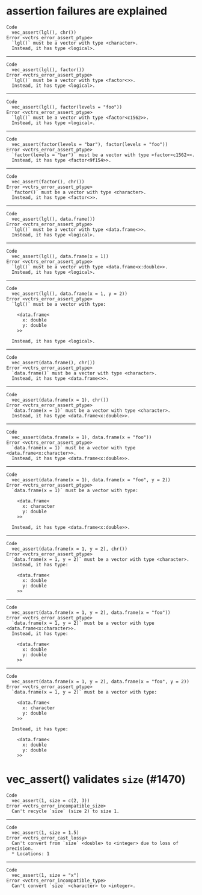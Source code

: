 # assertion failures are explained

    Code
      vec_assert(lgl(), chr())
    Error <vctrs_error_assert_ptype>
      `lgl()` must be a vector with type <character>.
      Instead, it has type <logical>.

---

    Code
      vec_assert(lgl(), factor())
    Error <vctrs_error_assert_ptype>
      `lgl()` must be a vector with type <factor<>>.
      Instead, it has type <logical>.

---

    Code
      vec_assert(lgl(), factor(levels = "foo"))
    Error <vctrs_error_assert_ptype>
      `lgl()` must be a vector with type <factor<c1562>>.
      Instead, it has type <logical>.

---

    Code
      vec_assert(factor(levels = "bar"), factor(levels = "foo"))
    Error <vctrs_error_assert_ptype>
      `factor(levels = "bar")` must be a vector with type <factor<c1562>>.
      Instead, it has type <factor<9f154>>.

---

    Code
      vec_assert(factor(), chr())
    Error <vctrs_error_assert_ptype>
      `factor()` must be a vector with type <character>.
      Instead, it has type <factor<>>.

---

    Code
      vec_assert(lgl(), data.frame())
    Error <vctrs_error_assert_ptype>
      `lgl()` must be a vector with type <data.frame<>>.
      Instead, it has type <logical>.

---

    Code
      vec_assert(lgl(), data.frame(x = 1))
    Error <vctrs_error_assert_ptype>
      `lgl()` must be a vector with type <data.frame<x:double>>.
      Instead, it has type <logical>.

---

    Code
      vec_assert(lgl(), data.frame(x = 1, y = 2))
    Error <vctrs_error_assert_ptype>
      `lgl()` must be a vector with type:
      
        <data.frame<
          x: double
          y: double
        >>
      
      Instead, it has type <logical>.

---

    Code
      vec_assert(data.frame(), chr())
    Error <vctrs_error_assert_ptype>
      `data.frame()` must be a vector with type <character>.
      Instead, it has type <data.frame<>>.

---

    Code
      vec_assert(data.frame(x = 1), chr())
    Error <vctrs_error_assert_ptype>
      `data.frame(x = 1)` must be a vector with type <character>.
      Instead, it has type <data.frame<x:double>>.

---

    Code
      vec_assert(data.frame(x = 1), data.frame(x = "foo"))
    Error <vctrs_error_assert_ptype>
      `data.frame(x = 1)` must be a vector with type <data.frame<x:character>>.
      Instead, it has type <data.frame<x:double>>.

---

    Code
      vec_assert(data.frame(x = 1), data.frame(x = "foo", y = 2))
    Error <vctrs_error_assert_ptype>
      `data.frame(x = 1)` must be a vector with type:
      
        <data.frame<
          x: character
          y: double
        >>
      
      Instead, it has type <data.frame<x:double>>.

---

    Code
      vec_assert(data.frame(x = 1, y = 2), chr())
    Error <vctrs_error_assert_ptype>
      `data.frame(x = 1, y = 2)` must be a vector with type <character>.
      Instead, it has type:
      
        <data.frame<
          x: double
          y: double
        >>

---

    Code
      vec_assert(data.frame(x = 1, y = 2), data.frame(x = "foo"))
    Error <vctrs_error_assert_ptype>
      `data.frame(x = 1, y = 2)` must be a vector with type <data.frame<x:character>>.
      Instead, it has type:
      
        <data.frame<
          x: double
          y: double
        >>

---

    Code
      vec_assert(data.frame(x = 1, y = 2), data.frame(x = "foo", y = 2))
    Error <vctrs_error_assert_ptype>
      `data.frame(x = 1, y = 2)` must be a vector with type:
      
        <data.frame<
          x: character
          y: double
        >>
      
      Instead, it has type:
      
        <data.frame<
          x: double
          y: double
        >>

# vec_assert() validates `size` (#1470)

    Code
      vec_assert(1, size = c(2, 3))
    Error <vctrs_error_incompatible_size>
      Can't recycle `size` (size 2) to size 1.

---

    Code
      vec_assert(1, size = 1.5)
    Error <vctrs_error_cast_lossy>
      Can't convert from `size` <double> to <integer> due to loss of precision.
      * Locations: 1

---

    Code
      vec_assert(1, size = "x")
    Error <vctrs_error_incompatible_type>
      Can't convert `size` <character> to <integer>.

